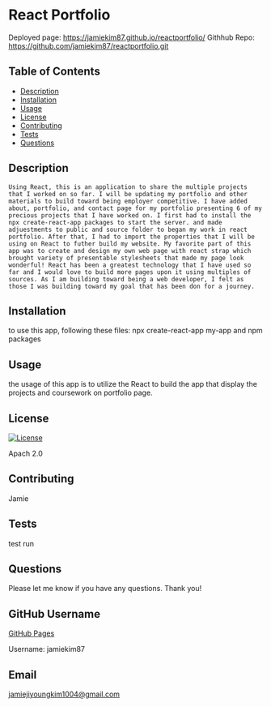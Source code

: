 # React Portfolio

Deployed page: https://jamiekim87.github.io/reactportfolio/
Githhub Repo: https://github.com/jamiekim87/reactportfolio.git



## Table of Contents

   - [Description](#description)
   - [Installation](#installation)
   - [Usage](#usage)
   - [License](#license)
   - [Contributing](#contributing)
   - [Tests](#tests)
   - [Questions](#questions)

 ## Description
    Using React, this is an application to share the multiple projects that I worked on so far. I will be updating my portfolio and other materials to build toward being employer competitive. I have added about, portfolio, and contact page for my portfolio presenting 6 of my precious projects that I have worked on. I first had to install the npx create-react-app packages to start the server. and made adjuestments to public and source folder to began my work in react portfolio. After that, I had to import the properties that I will be using on React to futher build my website. My favorite part of this app was to create and design my own web page with react strap which brought variety of presentable stylesheets that made my page look wonderful! React has been a greatest technology that I have used so far and I would love to build more pages upon it using multiples of sources. As I am building toward being a web developer, I felt as those I was building toward my goal that has been don for a journey. 
  
 ## Installation 
    
   to use this app, following these files: npx create-react-app my-app and npm packages

 ## Usage 
    
   the usage of this app is to utilize the React to build the app that display the projects and coursework on portfolio page.

 ## License 
 [![License](https://img.shields.io/badge/License-Apache%202.0-blue.svg)](https://opensource.org/licenses/Apache-2.0)
    
   Apach 2.0

 ## Contributing 
    
   Jamie

 ## Tests 
    
   test run
    
  ## Questions 
    
   Please let me know if you have any questions. Thank you!
    
  ## GitHub Username 
  
  [GitHub Pages](https://github.com/jamiekim87/)
  
  Username: jamiekim87
  
  ## Email 
  
  jamiejiyoungkim1004@gmail.com
  
